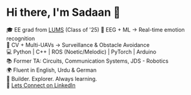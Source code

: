# Hi there, I'm Sadaan 👋

🎓 EE grad from [LUMS](https://lums.edu.pk) (Class of '25)
🧠 EEG + ML → Real-time emotion recognition  
🚁 CV + Multi-UAVs → Surveillance & Obstacle Avoidance  
💻 Python | C++ | ROS (Noetic/Melodic) | PyTorch | Arduino  
📚 Former TA: Circuits, Communication Systems, JDS - Robotics  
🌍 Fluent in English, Urdu & German  
🔬 Builder. Explorer. Always learning.  
💼 [Lets Connect on LinkedIn](https://www.linkedin.com/in/sadaan-tahir-531997290/)
